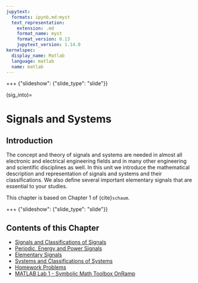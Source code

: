 ```yaml
---
jupytext:
  formats: ipynb,md:myst
  text_representation:
    extension: .md
    format_name: myst
    format_version: 0.13
    jupytext_version: 1.14.0
kernelspec:
  display_name: Matlab
  language: matlab
  name: matlab
---
```


+++ {"slideshow": {"slide_type": "slide"}}

(sig_into)=
# Signals and Systems


## Introduction

The concept and theory of signals and systems are needed in almost all electronic and electrical engineering fields and in many other engineering and scientific disciplines as well. In this unit we introduce the mathematical description and representation of signals and systems and their classifications. We also define several important elementary signals that are essential to your studies.

This chapter is based on Chapter 1 of {cite}`schaum`.

+++ {"slideshow": {"slide_type": "slide"}}

## Contents of this Chapter

* [Signals and Classifications of Signals](signals/index.md)
* [Periodic, Energy and Power Signals](signals/pep_signals.md)
* [Elementary Signals](elementary_signals/index.md)
* [Systems and Classifications of Systems](systems/index.md)
* [Homework Problems](homework/index.md)
* [MATLAB Lab 1 - Symbolic Math Toolbox OnRamp](lab/index.md)

```{code-cell}

```
